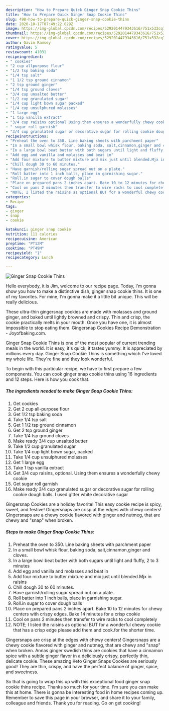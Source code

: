 ```yaml
---
description: "How to Prepare Quick Ginger Snap Cookie Thins"
title: "How to Prepare Quick Ginger Snap Cookie Thins"
slug: 498-how-to-prepare-quick-ginger-snap-cookie-thins
date: 2020-10-17T07:49:22.029Z
image: https://img-global.cpcdn.com/recipes/5292014479343616/751x532cq70/ginger-snap-cookie-thins-recipe-main-photo.jpg
thumbnail: https://img-global.cpcdn.com/recipes/5292014479343616/751x532cq70/ginger-snap-cookie-thins-recipe-main-photo.jpg
cover: https://img-global.cpcdn.com/recipes/5292014479343616/751x532cq70/ginger-snap-cookie-thins-recipe-main-photo.jpg
author: Gavin Ramsey
ratingvalue: 5
reviewcount: 41031
recipeingredient:
- " cookies"
- "2 cup allpurpose flour"
- "1/2 tsp baking soda"
- "1/4 tsp salt"
- "1 1/2 tsp ground cinnamon"
- "2 tsp ground ginger"
- "1/4 tsp ground cloves"
- "3/4 cup unsalted butter"
- "1/2 cup granulated sugar"
- "1/4 cup light bown sugar packed"
- "1/4 cup unsulphured molasses"
- "1 large egg"
- "1 tsp vanilla extract"
- "3/4 cup raisins optional Using them ensures a wonderfully chewy cookie"
- " sugar roll garnish"
- "3/4 cup granulated sugar or decorative sugar for rolling cookie dough balls I used gltter white decorative sugar"
recipeinstructions:
- "Preheat the oven to 350. Line baking sheets with parchment paper"
- "In a small bowl whisk flour, baking soda, salt,cinnamon,ginger and cloves."
- "In a large bowl beat butter with both sugars until light and fluffy, 2 to 3 minutes"
- "Add egg and vanilla and molasses and beat in"
- "Add four mixture to butter mixture and mix just until blended.Mjx in raisins"
- "Chill dough 30 to 60 minutes."
- "Have garnish/rolling sugar spread out on a plate."
- "Roll batter into 1 inch balls, place in garnishing sugar."
- "Roll.in sugar to cover dough balls"
- "Place on prepared pans 2 inches apart. Bake 10 to 12 minutes for chewy centers with crispy edges. Bake 14 minutes for a crisp cookie"
- "Cool on pans 2 minutes then transfer to wire racks to cool completely"
- "NOTE; I listed the raisins as optional BUT for a wonderful chewy cookie that has a crisp edge please add them.and cook.for the shorter time."
categories:
- Recipe
tags:
- ginger
- snap
- cookie

katakunci: ginger snap cookie 
nutrition: 111 calories
recipecuisine: American
preptime: "PT12M"
cooktime: "PT49M"
recipeyield: "1"
recipecategory: Lunch

---
```



![Ginger Snap Cookie Thins](https://img-global.cpcdn.com/recipes/5292014479343616/751x532cq70/ginger-snap-cookie-thins-recipe-main-photo.jpg)

Hello everybody, it is Jim, welcome to our recipe page. Today, I'm gonna show you how to make a distinctive dish, ginger snap cookie thins. It is one of my favorites. For mine, I'm gonna make it a little bit unique. This will be really delicious.

These ultra-thin gingersnap cookies are made with molasses and ground ginger, and baked until lightly browned and crispy. Thin and crisp, the cookie practically melts in your mouth. Once you have one, it is almost impossible to stop eating them. Gingersnap Cookies Recipe Demonstration - Joyofbaking.com.

Ginger Snap Cookie Thins is one of the most popular of current trending meals in the world. It is easy, it's quick, it tastes yummy. It is appreciated by millions every day. Ginger Snap Cookie Thins is something which I've loved my whole life. They're fine and they look wonderful.


To begin with this particular recipe, we have to first prepare a few components. You can cook ginger snap cookie thins using 16 ingredients and 12 steps. Here is how you cook that.

<!--inarticleads1-->

##### The ingredients needed to make Ginger Snap Cookie Thins:

1. Get  cookies
1. Get 2 cup all-purpose flour
1. Get 1/2 tsp baking soda
1. Take 1/4 tsp salt
1. Get 1 1/2 tsp ground cinnamon
1. Get 2 tsp ground ginger
1. Take 1/4 tsp ground cloves
1. Make ready 3/4 cup unsalted butter
1. Take 1/2 cup granulated sugar
1. Take 1/4 cup light bown sugar, packed
1. Take 1/4 cup unsulphured molasses
1. Get 1 large egg
1. Take 1 tsp vanilla extract
1. Get 3/4 cup raisins, optional. Using them ensures a wonderfully chewy cookie
1. Get  sugar roll garnish
1. Make ready 3/4 cup granulated sugar or decorative sugar for rolling cookie dough balls. I used gltter white decorative sugar


Gingersnap Cookies are a holiday favorite! This easy cookie recipe is spicy, sweet, and festive! Gingersnaps are crisp at the edges with chewy centers! Gingersnaps are a chewy cookie flavored with ginger and nutmeg, that are chewy and &#34;snap&#34; when broken. 

<!--inarticleads2-->

##### Steps to make Ginger Snap Cookie Thins:

1. Preheat the oven to 350. Line baking sheets with parchment paper
1. In a small bowl whisk flour, baking soda, salt,cinnamon,ginger and cloves.
1. In a large bowl beat butter with both sugars until light and fluffy, 2 to 3 minutes
1. Add egg and vanilla and molasses and beat in
1. Add four mixture to butter mixture and mix just until blended.Mjx in raisins
1. Chill dough 30 to 60 minutes.
1. Have garnish/rolling sugar spread out on a plate.
1. Roll batter into 1 inch balls, place in garnishing sugar.
1. Roll.in sugar to cover dough balls
1. Place on prepared pans 2 inches apart. Bake 10 to 12 minutes for chewy centers with crispy edges. Bake 14 minutes for a crisp cookie
1. Cool on pans 2 minutes then transfer to wire racks to cool completely
1. NOTE; I listed the raisins as optional BUT for a wonderful chewy cookie that has a crisp edge please add them.and cook.for the shorter time.


Gingersnaps are crisp at the edges with chewy centers! Gingersnaps are a chewy cookie flavored with ginger and nutmeg, that are chewy and &#34;snap&#34; when broken. Annas ginger swedish thins are cookies that have a cinnamon spice with a subtle ginger flavor in a deliciously crispy, perfectly thin, delicate cookie. These amazing Keto Ginger Snaps Cookies are seriously good! They are thin, crispy, and have the perfect balance of ginger, spice, and sweetness. 

So that is going to wrap this up with this exceptional food ginger snap cookie thins recipe. Thanks so much for your time. I'm sure you can make this at home. There is gonna be interesting food in home recipes coming up. Remember to save this page in your browser, and share it to your family, colleague and friends. Thank you for reading. Go on get cooking!

